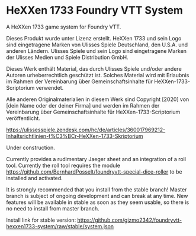 # HeXXen 1733 Foundry VTT System

A HeXXen 1733 game system for Foundry VTT.

Dieses Produkt wurde unter Lizenz erstellt. HeXXen 1733 und sein Logo sind eingetragene Marken von Ulisses Spiele Deutschland, den U.S.A. und anderen Ländern. Ulisses Spiele und sein Logo sind eingetragene Marken der Ulisses Medien und Spiele Distribution GmbH.

Dieses Werk enthält Material, das durch Ulisses Spiele und/oder andere Autoren urheberrechtlich geschützt ist. Solches Material wird mit Erlaubnis im Rahmen der Vereinbarung über Gemeinschaftsinhalte für HeXXen-1733-Scriptorium verwendet.

Alle anderen Originalmaterialien in diesem Werk sind Copyright [2020] von [dein Name oder der deiner Firma] und werden im Rahmen der Vereinbarung über Gemeinschaftsinhalte für HeXXen-1733-Scriptorium veröffentlicht.

https://ulissesspiele.zendesk.com/hc/de/articles/360017969212-Inhaltsrichtlinien-f%C3%BCr-HeXXen-1733-Skriptorium

Under construction. 

Currently provides a rudimentary Jaeger sheet and an integration of a roll tool.
Currently the roll tool requires the module https://github.com/BernhardPosselt/foundryvtt-special-dice-roller to be installed and activated.
  
It is strongly recommended that you install from the stable branch! Master branch is subject of ongoing development and can break at any time. New features will be available in stable as soon as they seem usable, so there is no need to install from master branch.

Install link for stable version: https://github.com/gizmo2342/foundryvtt-hexxen1733-system/raw/stable/system.json
